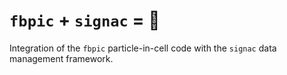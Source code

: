# `fbpic` + `signac` = 💓 

Integration of the `fbpic` particle-in-cell code with the `signac` data management framework.